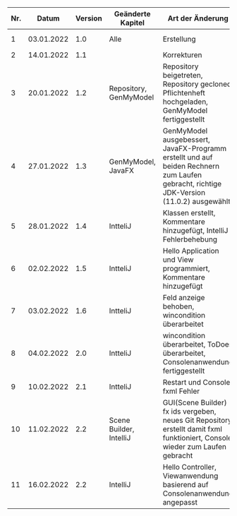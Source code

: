 | Nr. | Datum | Version | Geänderte Kapitel | Art der Änderung | Autor | Status |
|--------------|-------------|--------------|--------------|-------------|--------------|--------------|
| 1 | 03.01.2022 | 1.0 | Alle | Erstellung | Michael Wittner | - |
| 2 | 14.01.2022 | 1.1 |  | Korrekturen | 3AHITN | - |
| 3 | 20.01.2022 | 1.2 | Repository, GenMyModel | Repository beigetreten, Repository gecloned, Pflichtenheft hochgeladen, GenMyModel fertiggestellt | Nico Mekina | iB |
| 4 | 27.01.2022 | 1.3 | GenMyModel, JavaFX | GenMyModel ausgebessert, JavaFX-Programm erstellt und auf beiden Rechnern zum Laufen gebracht, richtige JDK-Version (11.0.2) ausgewählt | Nico Mekina | iB |
| 5 | 28.01.2022 | 1.4 | IntteliJ | Klassen erstellt, Kommentare hinzugefügt, IntelliJ Fehlerbehebung | Nico Mekina | iB |
| 6 | 02.02.2022 | 1.5 | IntteliJ | Hello Application und View programmiert, Kommentare hinzugefügt | Nico Mekina | iB |
| 7 | 03.02.2022 | 1.6 | IntteliJ | Feld anzeige behoben, wincondition überarbeitet | Nico Mekina | iB |
| 8 | 04.02.2022 | 2.0 | IntteliJ | wincondition überarbeitet, ToDoes überarbeitet, Consolenanwendung fertiggestellt | Nico Mekina | iB |
| 9 | 10.02.2022 | 2.1 | IntteliJ | Restart und Console, fxml Fehler | Nico Mekina | iB |
| 10 | 11.02.2022 | 2.2 | Scene Builder, IntelliJ | GUI(Scene Builder) fx ids vergeben, neues Git Repository erstellt damit fxml funktioniert, Console wieder zum Laufen gebracht | Nico Mekina | iB |
| 11 | 16.02.2022 | 2.2 | IntelliJ |  Hello Controller, Viewanwendung basierend auf Consolenanwendung angepasst | Nico Mekina | iB |
